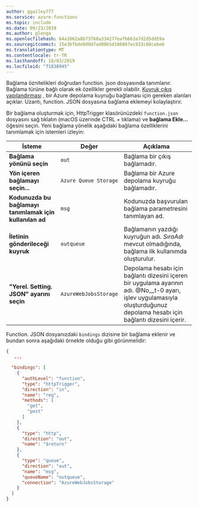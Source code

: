 ```yaml
---
author: ggailey777
ms.service: azure-functions
ms.topic: include
ms.date: 09/23/2019
ms.author: glenga
ms.openlocfilehash: 64a1062a8b73768a334277eafb663a7d2d5dd59a
ms.sourcegitcommit: 15e3bfbde9d0d7ad00b5d186867ec933c60cebe6
ms.translationtype: MT
ms.contentlocale: tr-TR
ms.lasthandoff: 10/03/2019
ms.locfileid: "71838945"
---
```

Bağlama öznitelikleri doğrudan function. json dosyasında tanımlanır. Bağlama türüne bağlı olarak ek özellikler gerekli olabilir. [Kuyruk çıkış yapılandırması](../articles/azure-functions/functions-bindings-storage-queue.md#output---configuration) , bir Azure depolama kuyruğu bağlaması için gereken alanları açıklar. Uzantı, function. JSON dosyasına bağlama eklemeyi kolaylaştırır. 

Bir bağlama oluşturmak için, HttpTrigger klasörünüzdeki `function.json` dosyasını sağ tıklatın (macOS üzerinde CTRL + tıklama) ve **bağlama Ekle...** öğesini seçin. Yeni bağlama yönelik aşağıdaki bağlama özelliklerini tanımlamak için istemleri izleyin:

| İsteme | Değer | Açıklama |
| -------- | ----- | ----------- |
| **Bağlama yönünü seçin** | `out` | Bağlama bir çıkış bağlamadır. |
| **Yön içeren bağlamayı seçin...** | `Azure Queue Storage` | Bağlama bir Azure depolama kuyruğu bağlamadır. |
| **Kodunuzda bu bağlamayı tanımlamak için kullanılan ad** | `msg` | Kodunuzda başvurulan bağlama parametresini tanımlayan ad. |
| **İletinin gönderileceği kuyruk** | `outqueue` | Bağlamanın yazdığı kuyruğun adı. *SıraAdı* mevcut olmadığında, bağlama ilk kullanımda oluşturulur. |
| **"Yerel. Setting. JSON" ayarını seçin** | `AzureWebJobsStorage` | Depolama hesabı için bağlantı dizesini içeren bir uygulama ayarının adı. @No__t-0 ayarı, işlev uygulamasıyla oluşturduğunuz depolama hesabı için bağlantı dizesini içerir. |

Function. JSON dosyanızdaki `bindings` dizisine bir bağlama eklenir ve bundan sonra aşağıdaki örnekte olduğu gibi görünmelidir:

```json
{
   ...

  "bindings": [
    {
      "authLevel": "function",
      "type": "httpTrigger",
      "direction": "in",
      "name": "req",
      "methods": [
        "get",
        "post"
      ]
    },
    {
      "type": "http",
      "direction": "out",
      "name": "$return"
    },
    {
      "type": "queue",
      "direction": "out",
      "name": "msg",
      "queueName": "outqueue",
      "connection": "AzureWebJobsStorage"
    }
  ]
}
```